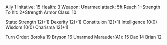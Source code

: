 
Ally 1
Initative: 15
Health: 3
Weapon: Unarmed attack:
5ft Reach
1+Strength
To hit: 2+Strength
Armor Class: 10

Stats:
Strength 12(+1)
Dexerity 12(+1)
Constituion 12(+1)
Intelligence 10(0)
Wisdom 10(0)
Charisma 12(+1)

Turn Order:
Boroka 19
Bryson 16
Unarmed Marauder(A1): 15
Dax 14
Brian 12